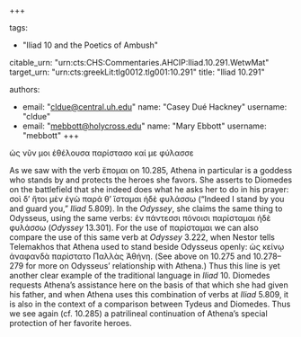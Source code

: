 +++

tags:
- "Iliad 10 and the Poetics of Ambush"

citable_urn: "urn:cts:CHS:Commentaries.AHCIP:Iliad.10.291.WetwMat"
target_urn: "urn:cts:greekLit:tlg0012.tlg001:10.291"
title: "Iliad 10.291"

authors:
- email: "cldue@central.uh.edu"
  name: "Casey Dué Hackney"
  username: "cldue"
- email: "mebbott@holycross.edu"
  name: "Mary Ebbott"
  username: "mebbott"
+++

<p>ὡς νῦν μοι ἐθέλουσα παρίστασο καί με φύλασσε</p><p>As we saw with the verb ἕπομαι on 10.285, Athena in particular is a goddess who stands by and protects the heroes she favors. She asserts to Diomedes on the battlefield that she indeed does what he asks her to do in his prayer: σοὶ δ’ ἤτοι μὲν ἐγὼ παρά θ’ ἵσταμαι ἠδὲ φυλάσσω (“Indeed I stand by you and guard you,” <em>Iliad</em> 5.809). In the <em>Odyssey</em>, she claims the same thing to Odysseus, using the same verbs: ἐν πάντεσσι πόνοισι παρίσταμαι ἠδὲ φυλάσσω (<em>Odyssey</em> 13.301). For the use of παρίσταμαι we can also compare the use of this same verb at <em>Odyssey</em> 3.222, when Nestor tells Telemakhos that Athena used to stand beside Odysseus openly: ὡς κείνῳ ἀναφανδὰ παρίστατο Παλλὰς Ἀθήνη. (See above on 10.275 and 10.278–279 for more on Odysseus’ relationship with Athena.) Thus this line is yet another clear example of the traditional language in <em>Iliad</em> 10. Diomedes requests Athena’s assistance here on the basis of that which she had given his father, and when Athena uses this combination of verbs at <em>Iliad</em> 5.809, it is also in the context of a comparison between Tydeus and Diomedes. Thus we see again (cf. 10.285) a patrilineal continuation of Athena’s special protection of her favorite heroes.  </p>